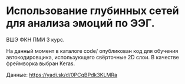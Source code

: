 # Использование глубинных сетей для анализа эмоций по ЭЭГ.
ВШЭ ФКН ПМИ 3 курс.

На данный момент в каталоге code/ опубликован код для обучения автокодировщика, использующего свёрточные 2D слои. В качестве фреймворка выбран Keras.

Данные:
  https://yadi.sk/d/0PCqBPdk3KLMRa

